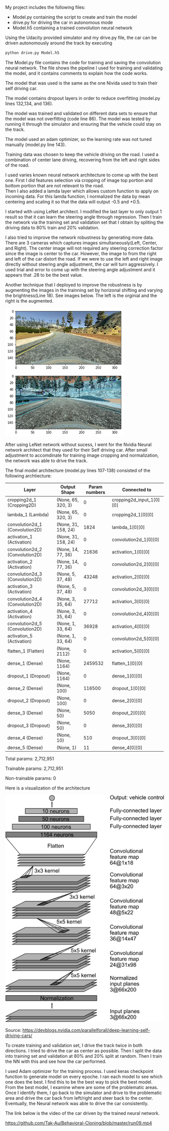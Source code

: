 My project includes the following files:
* Model.py containing the script to create and train the model
* drive.py for driving the car in autonomous mode
* Model.h5 containing a trained convolution neural network 

Using the Udacity provided simulator and my drive.py file, the car can be driven autonomously around the track by executing 
```sh
python drive.py Model.h5
```
The Model.py file contains the code for training and saving the convolution neural network. The file shows the pipeline I used for training and validating the model, and it contains comments to explain how the code works.

The model that was used is the same as the one Nivida used to train their self driving car.  

The model contains dropout layers in order to reduce overfitting (model.py lines 132,134, and 136). 

The model was trained and validated on different data sets to ensure that the model was not overfitting (code line 86). The model was tested by running it through the simulator and ensuring that the vehicle could stay on the track.

The model used an adam optimizer, so the learning rate was not tuned manually (model.py line 143).

Training data was chosen to keep the vehicle driving on the road. I used a combination of center lane driving, recovering from the left and right sides of the road. 

I used varies known neural network architecture to come up with the best one.  First I did features selection via cropping of image top portion and bottom portion that are not relevant to the road.  
Then I also added a lamda layer which allows custom function to apply on incoming data.  For this lamda function, I normalized the data by mean centering and scaling it so that the data will output -0.5 and +0.5.  

I started with using LeNet architect.  I modified the last layer to only output 1 result so that it can learn the steering angle through regression.  Then I train the network via the training set and validation set that I obtain by spliting the driving data to 80% train and 20% validation.

I also tried to improve the network robustness by generating more data.  There are 3 cameras which captures images simultaneously(Left, Center, and Right).  The center image will not required any steering correction factor since the image is center to the car.  However, the image to from the right and left of the car distort the road. If we were to use the left and right image directly without steering angle adjustment, the car will turn aggressively.  I used trial and error to come up with the steering angle adjustment and it appears that .28 to be the best value. 

Another technique that I deployed to improve the robustness is by augmenting the images in the trainning set by horizonal shifting and varying the brightness(Line 18).  See images below.  The left is the orginial and the right is the augmented.

![Before Augment](https://github.com/Tak-Au/Behavioral-Cloning/blob/master/BeforeProcessedImage.png)
![After Augment](https://github.com/Tak-Au/Behavioral-Cloning/blob/master/AfterProcessedImage.png)

After using LeNet network without sucess, I went for the Nvidia Neural network architect that they used for their Self driving car.  After small adjustment to accomdinate for training image cropping and normalization, the network was able to drive the track.   


The final model architecture (model.py lines 107-138) consisted of the following archtiecture:

|Layer  | Output Shape  |  Param numbers  |  Connected to|
|-------|---------------|-----------------|--------------|
|cropping2d_1 (Cropping2D) |(None, 65, 320, 3)|0| cropping2d_input_1[0][0]|
|lambda_1 (Lambda)                |(None, 65, 320, 3)    |0           |cropping2d_1[0][0] 
|convolution2d_1 (Convolution2D)  |(None, 31, 158, 24)   |1824        |lambda_1[0][0]   
|activation_1 (Activation)        |(None, 31, 158, 24)   |0           |convolution2d_1[0][0]            
|convolution2d_2 (Convolution2D)  |(None, 14, 77, 36)    |21636       |activation_1[0][0]               
|activation_2 (Activation)        |(None, 14, 77, 36)    |0           |convolution2d_2[0][0]            
|convolution2d_3 (Convolution2D)  |(None, 5, 37, 48)     |43248       |activation_2[0][0]               
|activation_3 (Activation)        |(None, 5, 37, 48)     |0           |convolution2d_3[0][0]            
|convolution2d_4 (Convolution2D)  |(None, 3, 35, 64)     |27712       |activation_3[0][0]               
|activation_4 (Activation)        |(None, 3, 35, 64)     |0           |convolution2d_4[0][0]            
|convolution2d_5 (Convolution2D)  |(None, 1, 33, 64)     |36928       |activation_4[0][0]               
|activation_5 (Activation)        |(None, 1, 33, 64)     |0           |convolution2d_5[0][0]            
|flatten_1 (Flatten)              |(None, 2112)          |0           |activation_5[0][0]               
|dense_1 (Dense)                  |(None, 1164)          |2459532     |flatten_1[0][0]                  
|dropout_1 (Dropout)              |(None, 1164)          |0           |dense_1[0][0]                    
|dense_2 (Dense)                  |(None, 100)           |116500      |dropout_1[0][0]                  
|dropout_2 (Dropout)              |(None, 100)           |0           |dense_2[0][0]                    
|dense_3 (Dense)                  |(None, 50)            |5050        |dropout_2[0][0]                  
|dropout_3 (Dropout)              |(None, 50)            |0           |dense_3[0][0]                    
|dense_4 (Dense)                  |(None, 10)            |510         |dropout_3[0][0]                  
|dense_5 (Dense)                  |(None, 1)             |11          |dense_4[0][0]  

Total params: 2,712,951

Trainable params: 2,712,951

Non-trainable params: 0

Here is a visualization of the architecture 

![Nvidia Self Driving Car Neural Network](https://github.com/Tak-Au/Behavioral-Cloning/blob/master/cnn-architecture-624x890.png)

Source: https://devblogs.nvidia.com/parallelforall/deep-learning-self-driving-cars/

To create training and validation set, I drive the track twice in both directions.  I tried to drive the car as center as possible.  Then I split the data into training set and validation at 80% and 20% split at random.  Then I train the NN with this and see how the car performed.  

I used Adam optimizer for the training process.  I used keras checkpoint function to generate model on every epoche.  I ran each model to see which one does the best.  I find this to be the best way to pick the best model.  From the best model, I examine where are some of the problematic areas.  Once I identify them, I go back to the simulator and drive to the problematic area and drive the car back from left/right and steer back to the center.  Eventually, the Neural network was able to drive the car consistently.  

The link below is the video of the car driven by the trained neural network.  

https://github.com/Tak-Au/Behavioral-Cloning/blob/master/run09.mp4

